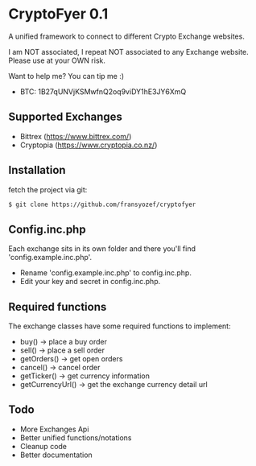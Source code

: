 CryptoFyer 0.1
==============

A unified framework to connect to different Crypto Exchange websites.

I am NOT associated, I repeat NOT associated to any Exchange website. Please use at your OWN risk.

Want to help me? You can tip me :)
* BTC: 1B27qUNVjKSMwfnQ2oq9viDY1hE3JY6XmQ

Supported Exchanges
----
* Bittrex (https://www.bittrex.com/)
* Cryptopia (https://www.cryptopia.co.nz/)

Installation
----

fetch the project via git:
```sh
$ git clone https://github.com/fransyozef/cryptofyer
```


Config.inc.php
----
Each exchange sits in its own folder and there you'll find 'config.example.inc.php'.
* Rename 'config.example.inc.php' to config.inc.php.
* Edit your key and secret in config.inc.php.


Required functions
----
The exchange classes have some required functions to implement:
* buy() -> place a buy order
* sell() -> place a sell order
* getOrders() -> get open orders
* cancel() -> cancel order
* getTicker() -> get currency information
* getCurrencyUrl() -> get the exchange currency detail url

Todo
----
* More Exchanges Api
* Better unified functions/notations
* Cleanup code
* Better documentation
